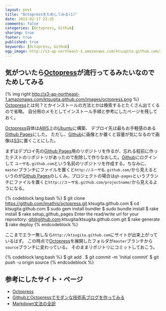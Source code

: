 ```yaml
---
layout: post
title: "Octopressをためしてみる(1)"
date: 2013-02-17 22:25
comments: false
categories: [Octopress, Github]
sharing: true
footer: true
published: true
keywords: [Octopress, Github]
ogp_image: http://s3-ap-northeast-1.amazonaws.com/ktsugita.github.com/images/octopress.png
---
```

気がついたら[Octopress]が流行ってるみたいなのでためしてみる
--------
{% img right http://s3-ap-northeast-1.amazonaws.com/ktsugita.github.com/images/octopress.png %}
[Octopress]とは何？とかインストールの方法とかは検索するとたくさん出てくるので省略。
自分用のメモとしてインストール手順と参考にしたページを残しておく。

[Octopress]自体は[AWS]上の[Ubuntu]に構築、
デプロイ先は最もお手軽感のある[Github Pages]にした。
ただし、[Github]に画像とか置くと容量が気になるので画像は[S3]に置くことにした。

まずはデプロイ先の[Github Pages]用のリポジトリを作るが、忘れる程前に作ったテストのリポジトリがあったので削除して作りなおした。[Github]にログインして `ユーザ名.github.com`という名前のリポジトリを作成する。ちなみに、`master`ブランチにファイルを置くと`http://ユーザ名.github.com/`から見えるというのが[Github Pages]のしくみ。プロジェクトの場合は`gh-pages`というブランチにファイルを置くと`http://ユーザ名.github.com/projectname/`から見えるようになる。

{% codeblock lang:bash %}
$ git clone https://github.com/imathis/octopress.git ktsugita.github.com
$ cd ktsugita.github.com
$ sudo gem install bundler
$ sudo bundle install
$ rake install
$ rake setup_github_pages
Enter the read/write url for your repository: git@github.com:ktsugita/ktsugita.github.com.git
$ rake generate
$ rake deploy
{% endcodeblock %}

ここまでエラー無しなら`http://ktsugita.github.com`にサイトが出来上がっているはず。
この時点で[Octopress]を展開したフォルダが`master`ブランチから`source`ブランチに変わっている。
そのままリポジトリにコミットしておこう。

{% codeblock lang:bash %}
$ git add .
$ git commit -m 'Initial commit'
$ git push -u origin source
{% endcodeblock %}

参考にしたサイト・ページ
--------
* [Octopress]
* [GithubとOctopressでモダンな技術系ブログを作ってみる](http://blog.glidenote.com/blog/2011/11/07/install-octopress-on-github/ "Glide Note")
* [Markdown文法の全訳](http://blog.2310.net/archives/6 "blog::2310")

[Octopress]: http://octopress.org/ "Octopress: A blogging framework for hackers."
[AWS]: http://aws.amazon.com/jp/ "アマゾン ウェブ サービス（AWS 日本語）"
[Ubuntu]: http://www.ubuntu.com/ "Ubuntu"
[Github]: https://github.com/ "Github"
[Github Pages]: http://pages.github.com/ "Github Pages"
[S3]: http://aws.amazon.com/jp/s3/ "Amazon S3 (クラウドストレージサービス Amazon Simple Storage Service)"

